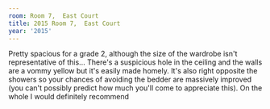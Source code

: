 ```yaml
---
room: Room 7,  East Court
title: 2015 Room 7,  East Court
year: '2015'
---
```


Pretty spacious for a grade 2, although the size of the wardrobe isn't representative of this... There's a suspicious hole in the ceiling and the walls are a vommy yellow but it's easily made homely. It's also right opposite the showers so your chances of avoiding the bedder are massively improved (you can't possibly predict how much you'll come to appreciate this). On the whole I would definitely recommend